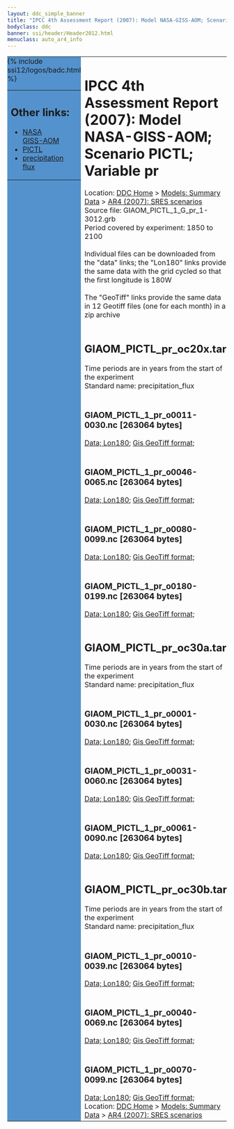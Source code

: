 ```yaml
---
layout: ddc_simple_banner
title: "IPCC 4th Assessment Report (2007): Model NASA-GISS-AOM; Scenario PICTL; Variable pr"
bodyclass: ddc
banner: ssi/header/Header2012.html
menuclass: auto_ar4_info
---
```



<table width="100%" border="0" cellspacing="0" cellpadding="0" style="border-collapse: collapse;">
<tr style="margin:0;padding:0;border:0;">
<td style="margin:0;padding:0;border:0;height:1pt;width:150pt;background:#5492CD;" valign="top" >

<div id="lh-col2" class="auto_ar4_info">
<table class="menumain" bgcolor="#5492CD" cellspacing="0" width="100%" border="0">
<tr><td>
<h2> Other links:</h2>
<ul>
<li><a href="/auto/ar4/model-NASA-GISS-AOM.html">NASA<br/>GISS-AOM</a></li>
<li><a href="/auto/ar4/scenario-PICTL.html">PICTL</a></li>
<li><a href="/auto/ar4/var-precipitation_flux.html">precipitation flux</a></li>
</ul>
</td></tr>
{% include ssi12/logos/badc.html %}
</table>
</div>
</td>
<td><h1>IPCC 4th Assessment Report (2007): Model NASA-GISS-AOM; Scenario PICTL; Variable pr</h1>

<!-- Breadcrumb1 -->
<div id="breadcrumb1" align="left">
Location: <a href="/index.html">DDC Home</a> > <a href="/sim/gcm_clim/">Models: Summary Data</a>
> <a href="/sim/gcm_clim/SRES_AR4/index.html">AR4 (2007): SRES scenarios</a>
</div>
<!-- End of Breadcrumb1 -->Source file: GIAOM_PICTL_1_G_pr_1-3012.grb
<br/>
Period covered by experiment: 1850 to 2100<br/>
<br/>Individual files can be downloaded from the "data" links; the "Lon180" links provide the same data
         with the grid cycled so that the first longitude is 180W<br/>
<br/>The "GeoTiff" links provide the same data in 12 Geotiff files (one for each month)
          in a zip archive<br/>
<br/><h2>GIAOM_PICTL_pr_oc20x.tar</h2>
Time periods are in years from the start of the experiment<br/>
Standard name: precipitation_flux<br>
<br/><h3>GIAOM_PICTL_1_pr_o0011-0030.nc [263064 bytes]</h3>
<a href="/cgi-bin/downl/ar4_nc/pr/GIAOM_PICTL_1_pr_o0011-0030.nc">Data; </a><a href="/cgi-bin/downl/ar4_nc/pr/GIAOM_PICTL_1_pr_o0011-0030.cyto180.nc"> Lon180</a>; <a href="/cgi-bin/downl/ar4_tif/pr/GIAOM_PICTL_1_pr_o0011-0030.zip">Gis GeoTiff format; </a><br/>
<br/><h3>GIAOM_PICTL_1_pr_o0046-0065.nc [263064 bytes]</h3>
<a href="/cgi-bin/downl/ar4_nc/pr/GIAOM_PICTL_1_pr_o0046-0065.nc">Data; </a><a href="/cgi-bin/downl/ar4_nc/pr/GIAOM_PICTL_1_pr_o0046-0065.cyto180.nc"> Lon180</a>; <a href="/cgi-bin/downl/ar4_tif/pr/GIAOM_PICTL_1_pr_o0046-0065.zip">Gis GeoTiff format; </a><br/>
<br/><h3>GIAOM_PICTL_1_pr_o0080-0099.nc [263064 bytes]</h3>
<a href="/cgi-bin/downl/ar4_nc/pr/GIAOM_PICTL_1_pr_o0080-0099.nc">Data; </a><a href="/cgi-bin/downl/ar4_nc/pr/GIAOM_PICTL_1_pr_o0080-0099.cyto180.nc"> Lon180</a>; <a href="/cgi-bin/downl/ar4_tif/pr/GIAOM_PICTL_1_pr_o0080-0099.zip">Gis GeoTiff format; </a><br/>
<br/><h3>GIAOM_PICTL_1_pr_o0180-0199.nc [263064 bytes]</h3>
<a href="/cgi-bin/downl/ar4_nc/pr/GIAOM_PICTL_1_pr_o0180-0199.nc">Data; </a><a href="/cgi-bin/downl/ar4_nc/pr/GIAOM_PICTL_1_pr_o0180-0199.cyto180.nc"> Lon180</a>; <a href="/cgi-bin/downl/ar4_tif/pr/GIAOM_PICTL_1_pr_o0180-0199.zip">Gis GeoTiff format; </a><br/>
<br/><h2>GIAOM_PICTL_pr_oc30a.tar</h2>
Time periods are in years from the start of the experiment<br/>
Standard name: precipitation_flux<br>
<br/><h3>GIAOM_PICTL_1_pr_o0001-0030.nc [263064 bytes]</h3>
<a href="/cgi-bin/downl/ar4_nc/pr/GIAOM_PICTL_1_pr_o0001-0030.nc">Data; </a><a href="/cgi-bin/downl/ar4_nc/pr/GIAOM_PICTL_1_pr_o0001-0030.cyto180.nc"> Lon180</a>; <a href="/cgi-bin/downl/ar4_tif/pr/GIAOM_PICTL_1_pr_o0001-0030.zip">Gis GeoTiff format; </a><br/>
<br/><h3>GIAOM_PICTL_1_pr_o0031-0060.nc [263064 bytes]</h3>
<a href="/cgi-bin/downl/ar4_nc/pr/GIAOM_PICTL_1_pr_o0031-0060.nc">Data; </a><a href="/cgi-bin/downl/ar4_nc/pr/GIAOM_PICTL_1_pr_o0031-0060.cyto180.nc"> Lon180</a>; <a href="/cgi-bin/downl/ar4_tif/pr/GIAOM_PICTL_1_pr_o0031-0060.zip">Gis GeoTiff format; </a><br/>
<br/><h3>GIAOM_PICTL_1_pr_o0061-0090.nc [263064 bytes]</h3>
<a href="/cgi-bin/downl/ar4_nc/pr/GIAOM_PICTL_1_pr_o0061-0090.nc">Data; </a><a href="/cgi-bin/downl/ar4_nc/pr/GIAOM_PICTL_1_pr_o0061-0090.cyto180.nc"> Lon180</a>; <a href="/cgi-bin/downl/ar4_tif/pr/GIAOM_PICTL_1_pr_o0061-0090.zip">Gis GeoTiff format; </a><br/>
<br/><h2>GIAOM_PICTL_pr_oc30b.tar</h2>
Time periods are in years from the start of the experiment<br/>
Standard name: precipitation_flux<br>
<br/><h3>GIAOM_PICTL_1_pr_o0010-0039.nc [263064 bytes]</h3>
<a href="/cgi-bin/downl/ar4_nc/pr/GIAOM_PICTL_1_pr_o0010-0039.nc">Data; </a><a href="/cgi-bin/downl/ar4_nc/pr/GIAOM_PICTL_1_pr_o0010-0039.cyto180.nc"> Lon180</a>; <a href="/cgi-bin/downl/ar4_tif/pr/GIAOM_PICTL_1_pr_o0010-0039.zip">Gis GeoTiff format; </a><br/>
<br/><h3>GIAOM_PICTL_1_pr_o0040-0069.nc [263064 bytes]</h3>
<a href="/cgi-bin/downl/ar4_nc/pr/GIAOM_PICTL_1_pr_o0040-0069.nc">Data; </a><a href="/cgi-bin/downl/ar4_nc/pr/GIAOM_PICTL_1_pr_o0040-0069.cyto180.nc"> Lon180</a>; <a href="/cgi-bin/downl/ar4_tif/pr/GIAOM_PICTL_1_pr_o0040-0069.zip">Gis GeoTiff format; </a><br/>
<br/><h3>GIAOM_PICTL_1_pr_o0070-0099.nc [263064 bytes]</h3>
<a href="/cgi-bin/downl/ar4_nc/pr/GIAOM_PICTL_1_pr_o0070-0099.nc">Data; </a><a href="/cgi-bin/downl/ar4_nc/pr/GIAOM_PICTL_1_pr_o0070-0099.cyto180.nc"> Lon180</a>; <a href="/cgi-bin/downl/ar4_tif/pr/GIAOM_PICTL_1_pr_o0070-0099.zip">Gis GeoTiff format; </a><br/>
<!-- Breadcrumb2 -->
<div id="breadcrumb2" align="left">
Location: <a href="/index.html">DDC Home</a> > <a href="/sim/gcm_clim/">Models: Summary Data</a>
> <a href="/sim/gcm_clim/SRES_AR4/index.html">AR4 (2007): SRES scenarios</a>
</div>
<!-- End of Breadcrumb2 --></td></tr></table>
